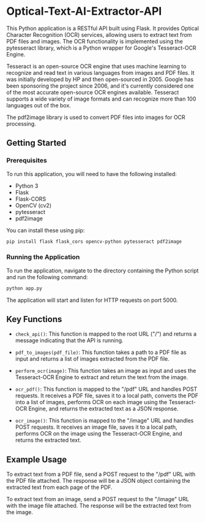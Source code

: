# Optical-Text-AI-Extractor-API

This Python application is a RESTful API built using Flask. It provides Optical Character Recognition (OCR) services, allowing users to extract text from PDF files and images. The OCR functionality is implemented using the pytesseract library, which is a Python wrapper for Google's Tesseract-OCR Engine.

Tesseract is an open-source OCR engine that uses machine learning to recognize and read text in various languages from images and PDF files. It was initially developed by HP and then open-sourced in 2005. Google has been sponsoring the project since 2006, and it's currently considered one of the most accurate open-source OCR engines available. Tesseract supports a wide variety of image formats and can recognize more than 100 languages out of the box.

The pdf2image library is used to convert PDF files into images for OCR processing.

## Getting Started

### Prerequisites

To run this application, you will need to have the following installed:

- Python 3
- Flask
- Flask-CORS
- OpenCV (cv2)
- pytesseract
- pdf2image

You can install these using pip:

```bash
pip install flask flask_cors opencv-python pytesseract pdf2image
```

### Running the Application

To run the application, navigate to the directory containing the Python script and run the following command:

```bash
python app.py
```

The application will start and listen for HTTP requests on port 5000.

## Key Functions

- `check_api()`: This function is mapped to the root URL ("/") and returns a message indicating that the API is running.

- `pdf_to_images(pdf_file)`: This function takes a path to a PDF file as input and returns a list of images extracted from the PDF file.

- `perform_ocr(image)`: This function takes an image as input and uses the Tesseract-OCR Engine to extract and return the text from the image.

- `ocr_pdf()`: This function is mapped to the "/pdf" URL and handles POST requests. It receives a PDF file, saves it to a local path, converts the PDF into a list of images, performs OCR on each image using the Tesseract-OCR Engine, and returns the extracted text as a JSON response.

- `ocr_image()`: This function is mapped to the "/image" URL and handles POST requests. It receives an image file, saves it to a local path, performs OCR on the image using the Tesseract-OCR Engine, and returns the extracted text.

## Example Usage

To extract text from a PDF file, send a POST request to the "/pdf" URL with the PDF file attached. The response will be a JSON object containing the extracted text from each page of the PDF.

To extract text from an image, send a POST request to the "/image" URL with the image file attached. The response will be the extracted text from the image.
